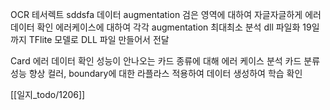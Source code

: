 OCR
	테서렉트
		sddsfa
	데이터 augmentation
		검은 영역에 대하여 자글자글하게
	에러 데이터 확인
		에러케이스에 대하여 각각 augmentation 최대최소 분석
	dll 파일화
		19일까지 TFlite 모델로 DLL 파일 만들어서 전달
		
Card
	에러 데이터 확인
		성능이 안나오는 카드 종류에 대해 에러 케이스 분석
	카드 분류 성능 향상
		컬러, boundary에 대한 라플라스 적용하여 데이터 생성하여 학습 확인

[[일지_todo/1206]]